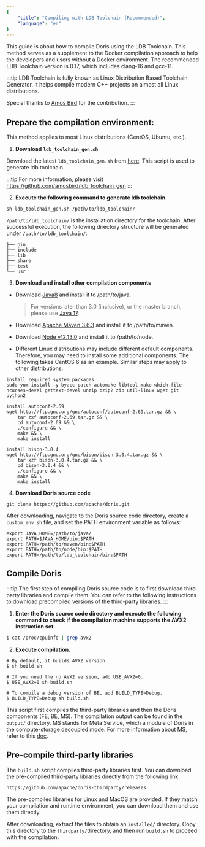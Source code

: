 ```yaml
---
{
    "title": "Compiling with LDB Toolchain (Recommended)",
    "language": "en"
}
---
```


<!-- 
Licensed to the Apache Software Foundation (ASF) under one
or more contributor license agreements.  See the NOTICE file
distributed with this work for additional information
regarding copyright ownership.  The ASF licenses this file
to you under the Apache License, Version 2.0 (the
"License"); you may not use this file except in compliance
with the License.  You may obtain a copy of the License at

  http://www.apache.org/licenses/LICENSE-2.0

Unless required by applicable law or agreed to in writing,
software distributed under the License is distributed on an
"AS IS" BASIS, WITHOUT WARRANTIES OR CONDITIONS OF ANY
KIND, either express or implied.  See the License for the
specific language governing permissions and limitations
under the License.
-->



This guide is about how to compile Doris using the LDB Toolchain. This method serves as a supplement to the Docker compilation approach to help the developers and users without a Docker environment. The recommended LDB Toolchain version is 0.17, which includes clang-16 and gcc-11.

:::tip 
LDB Toolchain is fully known as Linux Distribution Based Toolchain Generator. It helps compile modern C++ projects on almost all Linux distributions. 

Special thanks to [Amos Bird](https://github.com/amosbird) for the contribution.
:::

## Prepare the compilation environment:

This method applies to most Linux distributions (CentOS, Ubuntu, etc.).

1. **Download** **`ldb_toolchain_gen.sh`**

Download the latest `ldb_toolchain_gen.sh` from [here](https://github.com/amosbird/ldb_toolchain_gen/releases). This script is used to generate ldb toolchain.

:::tip 
For more information, please visit https://github.com/amosbird/ldb_toolchain_gen 
:::

2. **Execute the following command to generate ldb toolchain.**

```Plain
sh ldb_toolchain_gen.sh /path/to/ldb_toolchain/
```

`/path/to/ldb_toolchain/` is the installation directory for the toolchain. After successful execution, the following directory structure will be generated under `/path/to/ldb_toolchain/`:

```Plain
├── bin
├── include
├── lib
├── share
├── test
└── usr
```

3. **Download and install other compilation components**

- Download [Java8](https://doris-thirdparty-1308700295.cos.ap-beijing.myqcloud.com/tools/jdk-8u391-linux-x64.tar.gz) and install it to /path/to/java.

    > For versions later than 3.0 (inclusive), or the master branch, please use [Java 17](https://download.oracle.com/java/17/archive/jdk-17.0.10_linux-x64_bin.tar.gz).

- Download [Apache Maven 3.6.3](https://doris-thirdparty-repo.bj.bcebos.com/thirdparty/apache-maven-3.6.3-bin.tar.gz) and install it to /path/to/maven.
- Download [Node v12.13.0](https://doris-thirdparty-repo.bj.bcebos.com/thirdparty/node-v12.13.0-linux-x64.tar.gz) and install it to /path/to/node.
- Different Linux distributions may include different default components. Therefore, you may need to install some additional components. The following takes CentOS 6 as an example. Similar steps may apply to other distributions:

```Plain
install required system packages
sudo yum install -y byacc patch automake libtool make which file ncurses-devel gettext-devel unzip bzip2 zip util-linux wget git python2

install autoconf-2.69
wget http://ftp.gnu.org/gnu/autoconf/autoconf-2.69.tar.gz && \
    tar zxf autoconf-2.69.tar.gz && \
    cd autoconf-2.69 && \
    ./configure && \
    make && \
    make install

install bison-3.0.4
wget http://ftp.gnu.org/gnu/bison/bison-3.0.4.tar.gz && \
    tar xzf bison-3.0.4.tar.gz && \
    cd bison-3.0.4 && \
    ./configure && \
    make && \
    make install
```

4. **Download Doris source code**

```Plain
git clone https://github.com/apache/doris.git
```

After downloading, navigate to the Doris source code directory, create a `custom_env.sh` file, and set the PATH environment variable as follows:

```Plain
export JAVA_HOME=/path/to/java/
export PATH=$JAVA_HOME/bin:$PATH
export PATH=/path/to/maven/bin:$PATH
export PATH=/path/to/node/bin:$PATH
export PATH=/path/to/ldb_toolchain/bin:$PATH
```

## Compile Doris

:::tip 
The first step of compiling Doris source code is to first download third-party libraries and compile them. You can refer to the following instructions to download precompiled versions of the third-party libraries. 
:::

1. **Enter the Doris source code directory and execute the following command to check if the compilation machine supports the AVX2 instruction set.**

```Bash
$ cat /proc/cpuinfo | grep avx2
```

2. **Execute compilation.**

```Plain
# By default, it builds AVX2 version.
$ sh build.sh

# If you need the no AVX2 version, add USE_AVX2=0.
$ USE_AVX2=0 sh build.sh

# To compile a debug version of BE, add BUILD_TYPE=Debug.
$ BUILD_TYPE=Debug sh build.sh
```

This script first compiles the third-party libraries and then the Doris components (FE, BE, MS). The compilation output can be found in the `output/` directory. MS stands for Meta Service, which a module of Doris in the compute-storage decoupled mode. For more information about MS, refer to this [doc](../compute-storage-decoupled/compilation-and-deployment.md).

## Pre-compile third-party libraries

The `build.sh` script compiles third-party libraries first. You can download the pre-compiled third-party libraries directly from the following link:

```
https://github.com/apache/doris-thirdparty/releases
```

The pre-compiled libraries for Linux and MacOS are provided. If they match your compilation and runtime environment, you can download them and use them directly.

After downloading, extract the files to obtain an `installed/` directory. Copy this directory to the `thirdparty/`directory, and then run `build.sh` to proceed with the compilation.

